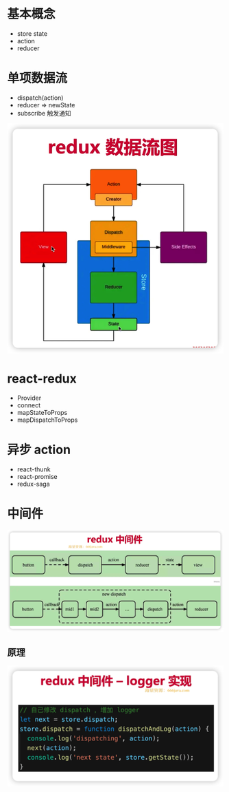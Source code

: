 # 基本概念

* store state
* action
* reducer

# 单项数据流

* dispatch(action)
* reducer => newState
* subscribe 触发通知

![image-20230514110320485](./img/image-20230514110320485.png)

# react-redux

* Provider
* connect
* mapStateToProps
* mapDispatchToProps

# 异步 action

* react-thunk
* react-promise
* redux-saga

# 中间件

![image-20230514105949030](./img/image-20230514105949030.png)

## 原理

![image-20230514110243695](./img/image-20230514110243695.png)